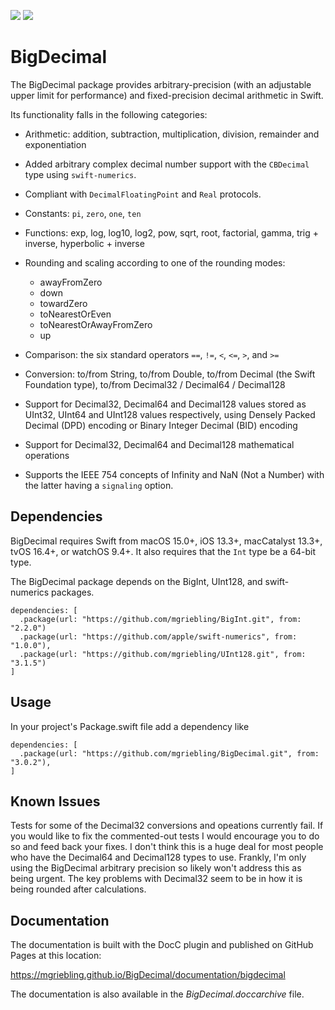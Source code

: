 
[![](https://img.shields.io/endpoint?url=https%3A%2F%2Fswiftpackageindex.com%2Fapi%2Fpackages%2Fmgriebling%2FBigDecimal%2Fbadge%3Ftype%3Dswift-versions)](https://swiftpackageindex.com/mgriebling/BigDecimal)
[![](https://img.shields.io/endpoint?url=https%3A%2F%2Fswiftpackageindex.com%2Fapi%2Fpackages%2Fmgriebling%2FBigDecimal%2Fbadge%3Ftype%3Dplatforms)](https://swiftpackageindex.com/mgriebling/BigDecimal)

# BigDecimal

The BigDecimal package provides arbitrary-precision (with an adjustable upper
limit for performance) and fixed-precision decimal arithmetic in Swift.

Its functionality falls in the following categories:
- Arithmetic: addition, subtraction, multiplication, division, remainder and 
  exponentiation
- Added arbitrary complex decimal number support with the `CBDecimal` type using
  `swift-numerics`.
- Compliant with `DecimalFloatingPoint` and `Real` protocols.
- Constants: `pi`, `zero`, `one`, `ten`
- Functions: exp, log, log10, log2, pow, sqrt, root, factorial, gamma, 
             trig + inverse, hyperbolic + inverse
- Rounding and scaling according to one of the rounding modes:
    - awayFromZero
    - down
    - towardZero
    - toNearestOrEven
    - toNearestOrAwayFromZero
    - up

- Comparison: the six standard operators `==`, `!=`, `<`, `<=`, `>`, and `>=`
- Conversion: to/from String, to/from  Double, to/from  Decimal (the Swift 
  Foundation type), to/from Decimal32 / Decimal64 / Decimal128
- Support for Decimal32, Decimal64 and Decimal128 values stored as UInt32, 
  UInt64 and UInt128 values respectively, using Densely Packed Decimal (DPD) 
  encoding or Binary Integer Decimal (BID) encoding
- Support for Decimal32, Decimal64 and Decimal128 mathematical operations
- Supports the IEEE 754 concepts of Infinity and NaN (Not a Number) with the
  latter having a `signaling` option.

## Dependencies
BigDecimal requires Swift from macOS 15.0+, iOS 13.3+, macCatalyst 13.3+, 
tvOS 16.4+, or watchOS 9.4+. It also requires that the `Int` type be a 64-bit 
type.

The BigDecimal package depends on the BigInt, UInt128, and swift-numerics packages.

```
dependencies: [
  .package(url: "https://github.com/mgriebling/BigInt.git", from: "2.2.0")        
  .package(url: "https://github.com/apple/swift-numerics", from: "1.0.0"),
  .package(url: "https://github.com/mgriebling/UInt128.git", from: "3.1.5")
]
```

## Usage
In your project's Package.swift file add a dependency like

```
dependencies: [
  .package(url: "https://github.com/mgriebling/BigDecimal.git", from: "3.0.2"),
]
```

## Known Issues
Tests for some of the Decimal32 conversions and opeations currently fail.
If you would like to fix the commented-out tests I would encourage you to
do so and feed back your fixes.  I don't think this is a huge deal for
most people who have the Decimal64 and Decimal128 types to use.  Frankly,
I'm only using the BigDecimal arbitrary precision so likely won't address
this as being urgent. The key problems with Decimal32 seem to be in how
it is being rounded after calculations. 

## Documentation
The documentation is built with the DocC plugin and published on GitHub Pages at this location:

https://mgriebling.github.io/BigDecimal/documentation/bigdecimal

The documentation is also available in the *BigDecimal.doccarchive* file.
